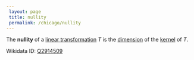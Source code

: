 ```yaml
---
 layout: page
 title: nullity
 permalink: /chicago/nullity
---
```

The **nullity** of a [linear transformation](https://defsmath.github.io/DefsMath/linear_transformation) $T$ is the [dimension](https://defsmath.github.io/DefsMath/dimension_of_vector_space) of the [kernel](https://defsmath.github.io/DefsMath/kernel_of_linear_transformation) of $T$.

Wikidata ID: [Q2914509](https://www.wikidata.org/wiki/Q2914509)